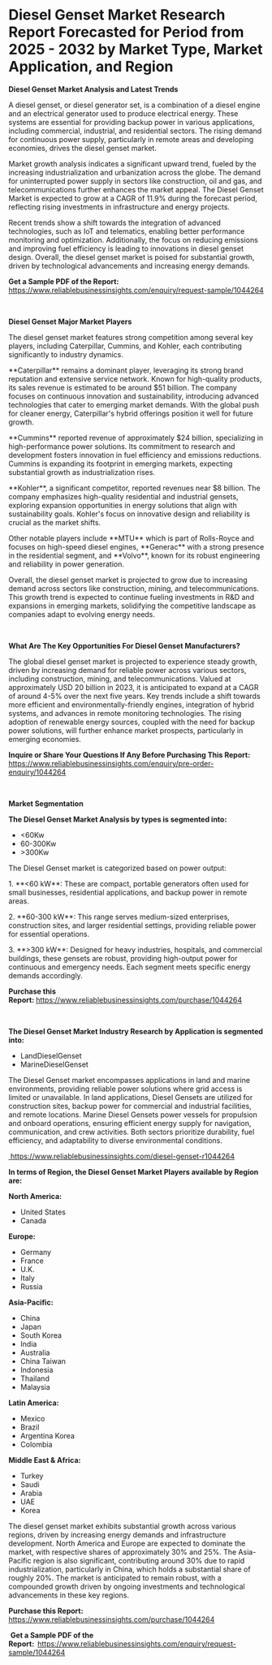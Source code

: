 <p><h1>Diesel Genset Market Research Report Forecasted for Period from 2025 -  2032 by Market Type, Market Application, and Region</h1></p><p><strong>Diesel Genset Market Analysis and Latest Trends</strong></p>
<p><p>A diesel genset, or diesel generator set, is a combination of a diesel engine and an electrical generator used to produce electrical energy. These systems are essential for providing backup power in various applications, including commercial, industrial, and residential sectors. The rising demand for continuous power supply, particularly in remote areas and developing economies, drives the diesel genset market.</p><p>Market growth analysis indicates a significant upward trend, fueled by the increasing industrialization and urbanization across the globe. The demand for uninterrupted power supply in sectors like construction, oil and gas, and telecommunications further enhances the market appeal. The Diesel Genset Market is expected to grow at a CAGR of 11.9% during the forecast period, reflecting rising investments in infrastructure and energy projects.</p><p>Recent trends show a shift towards the integration of advanced technologies, such as IoT and telematics, enabling better performance monitoring and optimization. Additionally, the focus on reducing emissions and improving fuel efficiency is leading to innovations in diesel genset design. Overall, the diesel genset market is poised for substantial growth, driven by technological advancements and increasing energy demands.</p></p>
<p><strong>Get a Sample PDF of the Report:&nbsp;</strong> <a href="https://www.reliablebusinessinsights.com/enquiry/request-sample/1044264?utm_campaign=2099&utm_medium=2&utm_source=Github&utm_content=ia&utm_term=16042025&utm_id=diesel-genset">https://www.reliablebusinessinsights.com/enquiry/request-sample/1044264</a></p>
<p>&nbsp;</p>
<p><strong>Diesel Genset Major Market Players</strong></p>
<p><p>The diesel genset market features strong competition among several key players, including Caterpillar, Cummins, and Kohler, each contributing significantly to industry dynamics.</p><p>**Caterpillar** remains a dominant player, leveraging its strong brand reputation and extensive service network. Known for high-quality products, its sales revenue is estimated to be around $51 billion. The company focuses on continuous innovation and sustainability, introducing advanced technologies that cater to emerging market demands. With the global push for cleaner energy, Caterpillar's hybrid offerings position it well for future growth.</p><p>**Cummins** reported revenue of approximately $24 billion, specializing in high-performance power solutions. Its commitment to research and development fosters innovation in fuel efficiency and emissions reductions. Cummins is expanding its footprint in emerging markets, expecting substantial growth as industrialization rises.</p><p>**Kohler**, a significant competitor, reported revenues near $8 billion. The company emphasizes high-quality residential and industrial gensets, exploring expansion opportunities in energy solutions that align with sustainability goals. Kohler's focus on innovative design and reliability is crucial as the market shifts.</p><p>Other notable players include **MTU** which is part of Rolls-Royce and focuses on high-speed diesel engines, **Generac** with a strong presence in the residential segment, and **Volvo**, known for its robust engineering and reliability in power generation.</p><p>Overall, the diesel genset market is projected to grow due to increasing demand across sectors like construction, mining, and telecommunications. This growth trend is expected to continue fueling investments in R&D and expansions in emerging markets, solidifying the competitive landscape as companies adapt to evolving energy needs.</p></p>
<p>&nbsp;</p>
<p><strong>What Are The Key Opportunities For Diesel Genset Manufacturers?</strong></p>
<p><p>The global diesel genset market is projected to experience steady growth, driven by increasing demand for reliable power across various sectors, including construction, mining, and telecommunications. Valued at approximately USD 20 billion in 2023, it is anticipated to expand at a CAGR of around 4-5% over the next five years. Key trends include a shift towards more efficient and environmentally-friendly engines, integration of hybrid systems, and advances in remote monitoring technologies. The rising adoption of renewable energy sources, coupled with the need for backup power solutions, will further enhance market prospects, particularly in emerging economies.</p></p>
<p><strong>Inquire or Share Your Questions If Any Before Purchasing This Report:</strong> <a href="https://www.reliablebusinessinsights.com/enquiry/pre-order-enquiry/1044264?utm_campaign=2099&utm_medium=2&utm_source=Github&utm_content=ia&utm_term=16042025&utm_id=diesel-genset">https://www.reliablebusinessinsights.com/enquiry/pre-order-enquiry/1044264</a></p>
<p>&nbsp;</p>
<p><strong>Market Segmentation</strong></p>
<p><strong>The Diesel Genset Market Analysis by types is segmented into:</strong></p>
<p><ul><li><60Kw</li><li>60-300Kw</li><li>>300Kw</li></ul></p>
<p><p>The Diesel Genset market is categorized based on power output: </p><p>1. **<60 kW**: These are compact, portable generators often used for small businesses, residential applications, and backup power in remote areas. </p><p>   </p><p>2. **60-300 kW**: This range serves medium-sized enterprises, construction sites, and larger residential settings, providing reliable power for essential operations. </p><p>3. **>300 kW**: Designed for heavy industries, hospitals, and commercial buildings, these gensets are robust, providing high-output power for continuous and emergency needs. Each segment meets specific energy demands accordingly.</p></p>
<p><strong>Purchase this Report:&nbsp;</strong><a href="https://www.reliablebusinessinsights.com/purchase/1044264?utm_campaign=2099&utm_medium=2&utm_source=Github&utm_content=ia&utm_term=16042025&utm_id=diesel-genset">https://www.reliablebusinessinsights.com/purchase/1044264</a></p>
<p>&nbsp;</p>
<p><strong>The Diesel Genset Market Industry Research by Application is segmented into:</strong></p>
<p><ul><li>LandDieselGenset</li><li>MarineDieselGenset</li></ul></p>
<p><p>The Diesel Genset market encompasses applications in land and marine environments, providing reliable power solutions where grid access is limited or unavailable. In land applications, Diesel Gensets are utilized for construction sites, backup power for commercial and industrial facilities, and remote locations. Marine Diesel Gensets power vessels for propulsion and onboard operations, ensuring efficient energy supply for navigation, communication, and crew activities. Both sectors prioritize durability, fuel efficiency, and adaptability to diverse environmental conditions.</p></p>
<p><a href="https://www.reliablebusinessinsights.com/diesel-genset-r1044264?utm_campaign=2099&utm_medium=2&utm_source=Github&utm_content=ia&utm_term=16042025&utm_id=diesel-genset">&nbsp;https://www.reliablebusinessinsights.com/diesel-genset-r1044264</a></p>
<p><strong>In terms of Region, the Diesel Genset Market Players available by Region are:</strong></p>
<p>
    <p> <strong> North America: </strong>
        <ul>
            <li>United States</li>
            <li>Canada</li>
        </ul>
        </p> 
    <p> <strong> Europe: </strong>
        <ul>
            <li>Germany</li>
            <li>France</li>
            <li>U.K.</li>
            <li>Italy</li>
            <li>Russia</li>
        </ul>
        </p> 
    <p> <strong> Asia-Pacific: </strong>
        <ul>
            <li>China</li>
            <li>Japan</li>
            <li>South Korea</li>
            <li>India</li>
            <li>Australia</li>
            <li>China Taiwan</li>
            <li>Indonesia</li>
            <li>Thailand</li>
            <li>Malaysia</li>
        </ul>
        </p> 
    <p> <strong> Latin America: </strong>
        <ul>
            <li>Mexico</li>
            <li>Brazil</li>
            <li>Argentina Korea</li>
            <li>Colombia</li>
        </ul>
        </p> 
    <p> <strong> Middle East & Africa: </strong>
        <ul>
            <li>Turkey</li>
            <li>Saudi</li>
            <li>Arabia</li>
            <li>UAE</li>
            <li>Korea</li>
        </ul>
    </p>
    </p>
<p><p>The diesel genset market exhibits substantial growth across various regions, driven by increasing energy demands and infrastructure development. North America and Europe are expected to dominate the market, with respective shares of approximately 30% and 25%. The Asia-Pacific region is also significant, contributing around 30% due to rapid industrialization, particularly in China, which holds a substantial share of roughly 20%. The market is anticipated to remain robust, with a compounded growth driven by ongoing investments and technological advancements in these key regions.</p></p>
<p><strong>Purchase this Report: </strong><a href="https://www.reliablebusinessinsights.com/purchase/1044264?utm_campaign=2099&utm_medium=2&utm_source=Github&utm_content=ia&utm_term=16042025&utm_id=diesel-genset">https://www.reliablebusinessinsights.com/purchase/1044264</a></p>
<p>&nbsp;<strong>Get a Sample PDF of the Report:&nbsp;&nbsp;</strong><a href="https://www.reliablebusinessinsights.com/enquiry/request-sample/1044264?utm_campaign=2099&utm_medium=2&utm_source=Github&utm_content=ia&utm_term=16042025&utm_id=diesel-genset">https://www.reliablebusinessinsights.com/enquiry/request-sample/1044264</a></p>
<p><strong></strong></p>
<p><p></p><p></p><p></p></p>